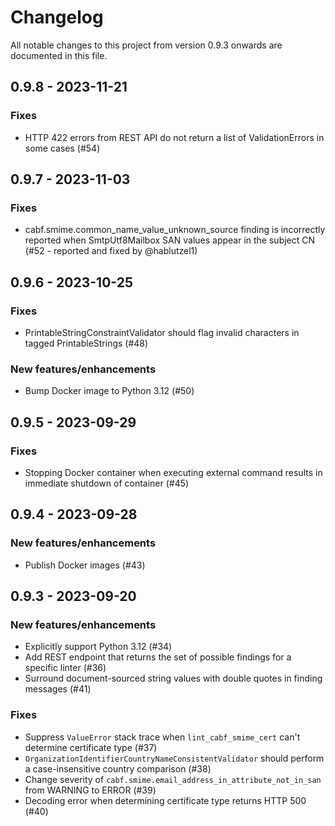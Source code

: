 # Changelog

All notable changes to this project from version 0.9.3 onwards are documented in this file.

## 0.9.8 - 2023-11-21

### Fixes

- HTTP 422 errors from REST API do not return a list of ValidationErrors in some cases (#54)

## 0.9.7 - 2023-11-03

### Fixes

- cabf.smime.common_name_value_unknown_source finding is incorrectly reported when SmtpUtf8Mailbox SAN values appear in the subject CN (#52 - reported and fixed by @hablutzel1)

## 0.9.6 - 2023-10-25

### Fixes

- PrintableStringConstraintValidator should flag invalid characters in tagged PrintableStrings (#48)

### New features/enhancements

- Bump Docker image to Python 3.12 (#50)

## 0.9.5 - 2023-09-29

### Fixes

- Stopping Docker container when executing external command results in immediate shutdown of container (#45)

## 0.9.4 - 2023-09-28

### New features/enhancements

- Publish Docker images (#43)

## 0.9.3 - 2023-09-20

### New features/enhancements

- Explicitly support Python 3.12 (#34)
- Add REST endpoint that returns the set of possible findings for a specific linter (#36)
- Surround document-sourced string values with double quotes in finding messages (#41)

### Fixes

- Suppress `ValueError` stack trace when `lint_cabf_smime_cert` can't determine certificate type (#37)
- `OrganizationIdentifierCountryNameConsistentValidator` should perform a case-insensitive country comparison (#38)
- Change severity of `cabf.smime.email_address_in_attribute_not_in_san` from WARNING to ERROR (#39)
- Decoding error when determining certificate type returns HTTP 500 (#40)

